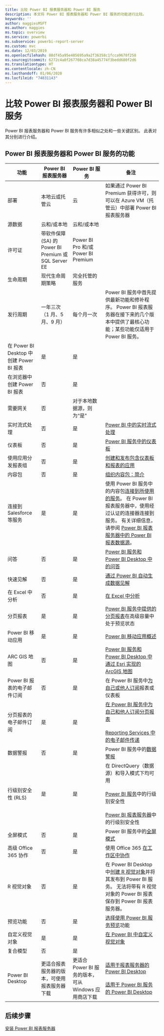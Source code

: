 ```yaml
---
title: 比较 Power BI 报表服务器和 Power BI 服务
description: 本文将 Power BI 报表服务器和 Power BI 服务的功能进行比较。
keywords: ''
author: maggiesMSFT
ms.author: maggies
ms.topic: overview
ms.service: powerbi
ms.subservice: powerbi-report-server
ms.custom: mvc
ms.date: 12/03/2019
ms.openlocfilehash: 88df45a95e485695a9a2f36358c1fcca9670f258
ms.sourcegitcommit: 6272c4a0f267708ca7d38a45774f3bedd680f2d6
ms.translationtype: HT
ms.contentlocale: zh-CN
ms.lasthandoff: 01/06/2020
ms.locfileid: "74831143"
---
```

# <a name="comparing-power-bi-report-server-and-the-power-bi-service"></a>比较 Power BI 报表服务器和 Power BI 服务

Power BI 报表服务器和 Power BI 服务有许多相似之处和一些关键区别。 此表对其分别进行介绍。

## <a name="features-of-power-bi-report-server-and-the-power-bi-service"></a>Power BI 报表服务器和 Power BI 服务的功能

| 功能 | Power BI 报表服务器 | Power BI 服务 | 备注 |
|---------|---------|---------|---------|
| 部署 | 本地云或托管云 | 云 | 如果通过 Power BI Premium 获得许可，则可以在 Azure VM（托管云）中部署 Power BI 报表服务器 |
| 源数据 | 云和/或本地 | 云和/或本地 |  |
| 许可证 | 带软件保障 (SA) 的 Power BI Premium 或 SQL Server EE | Power BI Pro 和/或 Power BI Premium | |  
| 生命周期 | 现代生命周期策略 | 完全托管的服务 |  |
| 发行周期 | 一年三次（1 月、5 月、9 月） | 每个月一次 | Power BI 服务中首先提供最新功能和修补程序。 Power BI 报表服务器在接下来的几个版本中提供了最核心功能；某些功能仅适用于 Power BI 服务。 |
| 在 Power BI Desktop 中创建 Power BI 报表 | 是 | 是 |  |
| 在浏览器中创建 Power BI 报表 | 否 | 是 |  |
| 需要网关 | 否 | 对于本地数据源，则为“是” |  |
| 实时流式处理 | 否 | 是 | [Power BI 中的实时流式处理](../service-real-time-streaming.md) |
| 仪表板 | 否 | 是 | [Power BI 服务中的仪表板](../consumer/end-user-dashboards.md) |
| 使用应用分发报表组 | 否 | 是 | [创建和发布包含仪表板和报表的应用](../service-create-distribute-apps.md) |
| 内容包 | 否 | 是 | [组织内容包：简介](../service-organizational-content-pack-introduction.md) |
| 连接到 Salesforce 等服务 | 是 | 是 | 使用 Power BI 服务中的内容包[连接到所使用的服务](../service-connect-to-services.md)。 在 Power BI 报表服务器中，使用经过认证的连接器连接到服务。 有关详细信息，请参阅 [Power BI 报表服务器中的 Power BI 报表数据源](data-sources.md)。 |
| 问答 | 否 | 是 | [Power BI 服务和 Power BI Desktop 中的问答](../power-bi-tutorial-q-and-a.md) 
| 快速见解 | 否 | 是 | [通过 Power BI 自动生成数据见解](../consumer/end-user-insights.md) |
| 在 Excel 中分析 | 否 | 是 | [在 Excel 中分析](../service-analyze-in-excel.md) 
| 分页报表 | 是 | 是 | [Power BI 服务中提供的分页报表](../paginated-reports-report-builder-power-bi.md)在高级容量中处于预览状态 |
| Power BI 移动应用 | 是 | 是 | [Power BI 移动应用概述](../consumer/mobile/mobile-apps-for-mobile-devices.md) |
| ARC GIS 地图 | 否 | 是 | [Power BI 服务和 Power BI Desktop 中通过 Esri 实现的 ArcGIS 地图](../visuals/power-bi-visualization-arcgis.md) |
| Power BI 报表的电子邮件订阅 | 否 | 是 | 在 Power BI 服务中[为自己或他人订阅](../service-report-subscribe.md)报表或仪表板 |
| 分页报表的电子邮件订阅 | 是 | 是 | [在 Power BI 服务中为自己和他人订阅分页报表](../consumer/paginated-reports-subscriptions.md)<br><br>[Reporting Services 中的电子邮件传递](https://docs.microsoft.com/sql/reporting-services/subscriptions/e-mail-delivery-in-reporting-services)  |
| 数据警报 | 否 | 是 | Power BI 服务中的[数据警报](../service-set-data-alerts.md)
| 行级别安全性 (RLS) | 是 | 是 | 在 DirectQuery（数据源）和导入模式下均可用 <br><br>[Power BI 服务](../service-admin-rls.md)中的行级别安全性 <br><br>[Power BI 报表服务器](row-level-security-report-server.md)中的行级别安全性 |
| 全屏模式 | 否 | 是 | Power BI 服务中的[全屏模式](../consumer/end-user-focus.md) |
| 高级 Office 365 协作 | 否 | 是 | 使用 Office 365 [在工作区中协作](../service-collaborate-power-bi-workspace.md) |
| R 视觉对象 | 否 | 是 | 在 Power BI Desktop 中[创建 R 视觉对象](../desktop-r-visuals.md)并将其发布到 Power BI 服务。 无法将带有 R 视觉对象的 Power BI 报表保存到 Power BI 报表服务器。  |
| 预览功能 | 否 | 是 | [选择使用 Power BI 服务预览](../consumer/end-user-preview-features.md)功能 |
| 自定义视觉对象 | 是 | 是 | [在 Power BI 中自定义视觉对象](../developer/power-bi-custom-visuals.md) |
| 复合模型 | 否 | 是 |
| Power BI Desktop | 更适合报表服务器的版本，可使用报表服务器下载 | 更适合 Power BI 服务的版本，可从 Windows 应用商店下载 | [适用于报表服务器的 Power BI Desktop](https://powerbi.microsoft.com/report-server/) <br><br> [适用于 Power BI 服务的 Power BI Desktop](https://aka.ms/pbidesktopstore) |

## <a name="next-steps"></a>后续步骤

[安装 Power BI 报表服务器](install-report-server.md)
